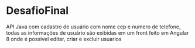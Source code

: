# DesafioFinal
API Java com cadastro de usuário com nome cep e numero de telefone, todas as informações de usuário são exibidas em um front feito em Angular 8
onde é possivel editar, criar e excluir usuarios
